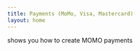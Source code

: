 ```yaml
---
title: Payments (MoMo, Visa, Mastercard)
layout: home
---
```


shows you how to create MOMO payments 